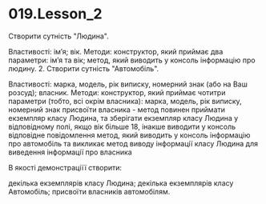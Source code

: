 # 019.Lesson_2

Створити сутність "Людина".

Властивості:
імʼя;
вік.
Методи:
конструктор, який приймає два параметри: імʼя та вік;
метод, який виводить у консоль інформацію про людину.
2. Створити сутність "Автомобіль".

Властивості:
марка, модель, рік виписку, номерний знак (або на Ваш розсуд);
власник.
Методи:
конструктор, який приймає чотитри параметри (тобто, всі окрім власника): марка, модель, рік виписку, номерний знак 
присвоїти власника - метод повинен приймати екземпляр класу Людина, та зберігати екземпляр класу Людина у відповідному полі, якщо вік більше 18, інакше виводити у консоль відповідне повідомлення
метод, який виводить у консоль інформацію про автомобіль та викликає метод виводу інформації класу Людина для виведення інформації про власника


В якості демонстраціїї створити:

декілька екземплярів класу Людина;
декілька екземплярів класу Автомобіль;
присвоїти власників автомобілям.